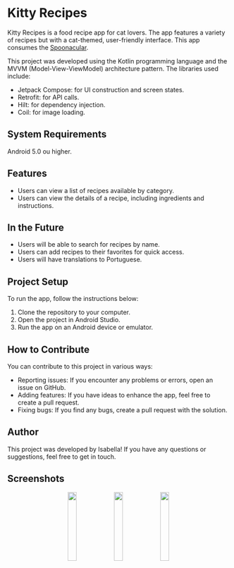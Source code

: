 # Kitty Recipes #
Kitty Recipes is a food recipe app for cat lovers. The app features a variety of recipes but with a cat-themed, user-friendly interface. This app consumes the [Spoonacular](https://spoonacular.com/).

This project was developed using the Kotlin programming language and the MVVM (Model-View-ViewModel) architecture pattern. The libraries used include:

- Jetpack Compose: for UI construction and screen states.
- Retrofit: for API calls.
- Hilt: for dependency injection.
- Coil: for image loading.

## System Requirements ##
Android 5.0 ou higher.

## Features ##
- Users can view a list of recipes available by category.
- Users can view the details of a recipe, including ingredients and instructions.

## In the Future ##
- Users will be able to search for recipes by name.
- Users can add recipes to their favorites for quick access.
- Users will have translations to Portuguese.

## Project Setup ##
To run the app, follow the instructions below:

1. Clone the repository to your computer.
2. Open the project in Android Studio.
3. Run the app on an Android device or emulator.

## How to Contribute ##
You can contribute to this project in various ways:

- Reporting issues: If you encounter any problems or errors, open an issue on GitHub.
- Adding features: If you have ideas to enhance the app, feel free to create a pull request.
- Fixing bugs: If you find any bugs, create a pull request with the solution.

## Author ##
This project was developed by Isabella! If you have any questions or suggestions, feel free to get in touch.

## Screenshots ##
<div align="center">
<img align="center" src="https://github.com/yawlle/kitty-recipes/assets/75861637/57711c54-8044-4f89-a99f-16255777856c" width="20%">
<img align="center" src="https://github.com/yawlle/kitty-recipes/assets/75861637/025a615b-4d72-4c17-b7f1-ae5487226770" width="20%">
<img align="center" src="https://github.com/yawlle/kitty-recipes/assets/75861637/0e11e744-3509-4fcb-9708-3dead75596ed" width="20%">
  </div>
